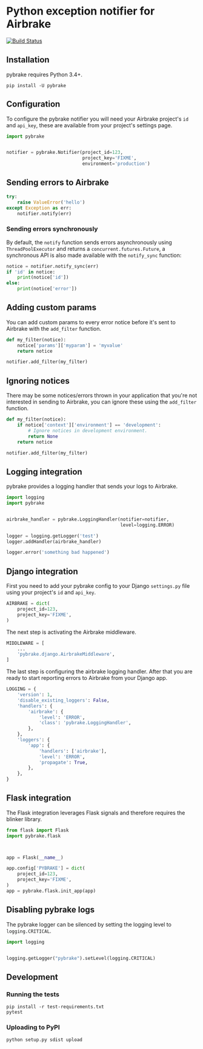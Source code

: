# Python exception notifier for Airbrake

[![Build Status](https://travis-ci.org/airbrake/pybrake.svg?branch=master)](https://travis-ci.org/airbrake/pybrake)

## Installation

pybrake requires Python 3.4+.

``` shell
pip install -U pybrake
```

## Configuration

To configure the pybrake notifier you will need your Airbrake project's `id` and
`api_key`, these are available from your project's settings page.

```python
import pybrake


notifier = pybrake.Notifier(project_id=123,
                            project_key='FIXME',
                            environment='production')
```

## Sending errors to Airbrake

```python
try:
    raise ValueError('hello')
except Exception as err:
    notifier.notify(err)
```

### Sending errors synchronously

By default, the `notify` function sends errors asynchronously using
`ThreadPoolExecutor` and returns a `concurrent.futures.Future`, a synchronous
API is also made available with the `notify_sync` function:

```python
notice = notifier.notify_sync(err)
if 'id' in notice:
    print(notice['id'])
else:
    print(notice['error'])
```

## Adding custom params

You can add custom params to every error notice before it's sent to Airbrake
with the `add_filter` function.

```python
def my_filter(notice):
    notice['params']['myparam'] = 'myvalue'
    return notice

notifier.add_filter(my_filter)
```

## Ignoring notices

There may be some notices/errors thrown in your application that you're not
interested in sending to Airbrake, you can ignore these using the `add_filter`
function.

```python
def my_filter(notice):
    if notice['context']['environment'] == 'development':
        # Ignore notices in development environment.
        return None
    return notice

notifier.add_filter(my_filter)
```

## Logging integration

pybrake provides a logging handler that sends your logs to Airbrake.

```python
import logging
import pybrake


airbrake_handler = pybrake.LoggingHandler(notifier=notifier,
                                          level=logging.ERROR)

logger = logging.getLogger('test')
logger.addHandler(airbrake_handler)

logger.error('something bad happened')
```

## Django integration

First you need to add your pybrake config to your Django `settings.py` file
using your project's `id` and `api_key`.

```python
AIRBRAKE = dict(
    project_id=123,
    project_key='FIXME',
)
```

The next step is activating the Airbrake middleware.

```python
MIDDLEWARE = [
    ...
    'pybrake.django.AirbrakeMiddleware',
]
```

The last step is configuring the airbrake logging handler. After that you are
ready to start reporting errors to Airbrake from your Django app.

```python
LOGGING = {
    'version': 1,
    'disable_existing_loggers': False,
    'handlers': {
        'airbrake': {
            'level': 'ERROR',
            'class': 'pybrake.LoggingHandler',
        },
    },
    'loggers': {
        'app': {
            'handlers': ['airbrake'],
            'level': 'ERROR',
            'propagate': True,
        },
    },
}
```

## Flask integration

The Flask integration leverages Flask signals and therefore requires the blinker
library.

```python
from flask import Flask
import pybrake.flask



app = Flask(__name__)

app.config['PYBRAKE'] = dict(
    project_id=123,
    project_key='FIXME',
)
app = pybrake.flask.init_app(app)
```

## Disabling pybrake logs

The pybrake logger can be silenced by setting the logging level to
`logging.CRITICAL`.

``` python
import logging


logging.getLogger("pybrake").setLevel(logging.CRITICAL)
```

## Development

### Running the tests

```shell
pip install -r test-requirements.txt
pytest
```

### Uploading to PyPI

```shell
python setup.py sdist upload
```
